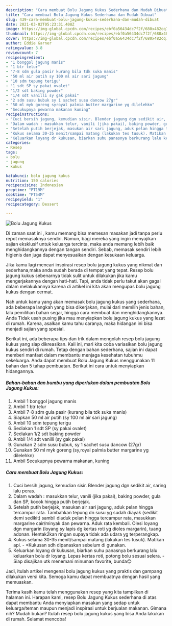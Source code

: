 ```yaml
---
description: "Cara membuat Bolu Jagung Kukus Sederhana dan Mudah Dibuat"
title: "Cara membuat Bolu Jagung Kukus Sederhana dan Mudah Dibuat"
slug: 439-cara-membuat-bolu-jagung-kukus-sederhana-dan-mudah-dibuat
date: 2021-03-02T05:23:31.408Z
image: https://img-global.cpcdn.com/recipes/ebf0a56434dc7f2f/680x482cq70/bolu-jagung-kukus-foto-resep-utama.jpg
thumbnail: https://img-global.cpcdn.com/recipes/ebf0a56434dc7f2f/680x482cq70/bolu-jagung-kukus-foto-resep-utama.jpg
cover: https://img-global.cpcdn.com/recipes/ebf0a56434dc7f2f/680x482cq70/bolu-jagung-kukus-foto-resep-utama.jpg
author: Eddie Garner
ratingvalue: 3.8
reviewcount: 7
recipeingredient:
- "1 bonggol jagung manis"
- "1 btr telur"
- "7-8 sdm gula pasir kurang bila tdk suka manis"
- "50 ml air putih sy 100 ml air sari jagung"
- "10 sdm tepung terigu"
- "1 sdt SP sy pakai ovalet"
- "1/2 sdt baking powder"
- "1/4 sdt vanilli sy gak pakai"
- "2 sdm susu bubuk sy 1 sachet susu dancow 27gr"
- "50 ml myk goreng syroyal palmia butter margarine yg dilelehkn"
- "Secukupnya pewarna makanan kuning"
recipeinstructions:
- "Cuci bersih jagung, kemudian sisir. Blender jagung dgn sedikit air, saring lalu peras."
- "Dalam wadah : masukkan telur, vanili (jika pakai), baking powder, gula dan SP, kocok hingga putih berjejak."
- "Setelah putih berjejak, masukan air sari jagung, aduk pelan hingga tercampur rata. Tambahkan tepung dn susu yg sudah diayak (sedikit demi sedikit) sambil diaduk pelan hingga tercampur rata, masukkan margarine cair/minyak dan pewarna. Aduk rata kembali. Olesi loyang dgn margarin (loyang sy lapis dg kertas roti yg dioles margarin), tuang adonan. Hentak2kan ringan supaya tidak ada udara yg terperangkap."
- "Kukus selama 30-35 menit/sampai matang (lakukan tes tusuk). Matikan api. *Kukusan sdh dipanaskan sebelum di gunakan."
- "Keluarkan loyang dr kukusan, biarkan suhu panasnya berkurang lalu keluarkan bolu dr loyang. Lepas kertas roti, potong bolu sesuai selera. Siap disajikan utk menemani minuman favorite, bunda😊"
categories:
- Resep
tags:
- bolu
- jagung
- kukus

katakunci: bolu jagung kukus 
nutrition: 150 calories
recipecuisine: Indonesian
preptime: "PT19M"
cooktime: "PT54M"
recipeyield: "1"
recipecategory: Dessert

---
```



![Bolu Jagung Kukus](https://img-global.cpcdn.com/recipes/ebf0a56434dc7f2f/680x482cq70/bolu-jagung-kukus-foto-resep-utama.jpg)

Di zaman  saat ini , kamu memang bisa memesan masakan jadi tanpa perlu repot memasaknya sendiri. Namun, bagi mereka yang ingin menyajikan sajian eksklusif untuk keluarga tercinta, maka anda memang lebih baik menghidangkannya dengan tangan sendiri. Sebab, memasak sendiri lebih higienis dan juga dapat menyesuaikan dengan kesukaan keluarga.

Jika kamu lagi mencari inspirasi resep bolu jagung kukus yang nikmat dan sederhana,maka anda sudah berada di tempat yang tepat. Resep bolu jagung kukus  sebenarnya tidak sulit untuk dilakukan jika kamu mengerjakannya dengan hati-hati. Tapi, anda tidak perlu takut akan gagal dalam melakukannya 
karena di artikel ini kita akan mengupas bolu jagung kukus dengan cermat.  



Nah untuk kamu yang akan memasak bolu jagung kukus yang sederhana, ada beberapa langkah yang bisa dikerjakan, mulai dari memilih jenis bahan, lalu pemilihan bahan segar, hingga cara membuat dan menghidangkannya. Anda Tidak usah pusing jika mau menyiapkan bolu jagung kukus yang lezat di rumah. Karena, asalkan kamu  tahu caranya, maka hidangan ini bisa menjadi sajian yang spesial.

Berikut ini, ada beberapa tips dan trik dalam mengolah resep bolu jagung kukus yang siap dikreasikan. Kali ini, mari kita coba variasikan bolu jagung kukus sendiri di rumah. Tetap dengan bahan sederhana, sajian ini dapat memberi manfaat dalam membantu menjaga kesehatan tubuhmu sekeluarga. Anda dapat membuat Bolu Jagung Kukus menggunakan 11 bahan dan 5 tahap pembuatan. Berikut ini cara untuk menyiapkan hidangannya.

<!--inarticleads1-->

##### Bahan-bahan dan bumbu yang diperlukan dalam pembuatan Bolu Jagung Kukus:

1. Ambil 1 bonggol jagung manis
1. Ambil 1 btr telur
1. Ambil 7-8 sdm gula pasir (kurang bila tdk suka manis)
1. Siapkan 50 ml air putih (sy 100 ml air sari jagung)
1. Ambil 10 sdm tepung terigu
1. Sediakan 1 sdt SP (sy pakai ovalet)
1. Sediakan 1/2 sdt baking powder
1. Ambil 1/4 sdt vanilli (sy gak pakai)
1. Gunakan 2 sdm susu bubuk, sy 1 sachet susu dancow (27gr)
1. Gunakan 50 ml myk goreng (sy,royal palmia butter margarine yg dilelehkn)
1. Ambil Secukupnya pewarna makanan, kuning




<!--inarticleads2-->

##### Cara membuat Bolu Jagung Kukus:

1. Cuci bersih jagung, kemudian sisir. Blender jagung dgn sedikit air, saring lalu peras.
1. Dalam wadah : masukkan telur, vanili (jika pakai), baking powder, gula dan SP, kocok hingga putih berjejak.
1. Setelah putih berjejak, masukan air sari jagung, aduk pelan hingga tercampur rata. Tambahkan tepung dn susu yg sudah diayak (sedikit demi sedikit) sambil diaduk pelan hingga tercampur rata, masukkan margarine cair/minyak dan pewarna. Aduk rata kembali. Olesi loyang dgn margarin (loyang sy lapis dg kertas roti yg dioles margarin), tuang adonan. Hentak2kan ringan supaya tidak ada udara yg terperangkap.
1. Kukus selama 30-35 menit/sampai matang (lakukan tes tusuk). Matikan api. - *Kukusan sdh dipanaskan sebelum di gunakan.
1. Keluarkan loyang dr kukusan, biarkan suhu panasnya berkurang lalu keluarkan bolu dr loyang. Lepas kertas roti, potong bolu sesuai selera. - Siap disajikan utk menemani minuman favorite, bunda😊




Jadi, itulah artikel mengenai  bolu jagung kukus  yang praktis dan gampang dilakukan versi kita. Semoga kamu dapat membuatnya dengan hasil yang memuaskan. 

Terima kasih kamu telah menggunakan resep yang kita tampilkan di halaman ini. Harapan kami, resep  Bolu Jagung Kukus sederhana di atas dapat membantu Anda menyiapkan masakan yang sedap untuk keluarga/teman maupun menjadi inspirasi untuk berjualan makanan. Gimana nih? Mudah bukan? Itulah resep bolu jagung kukus yang bisa Anda lakukan di rumah. Selamat mencoba!


